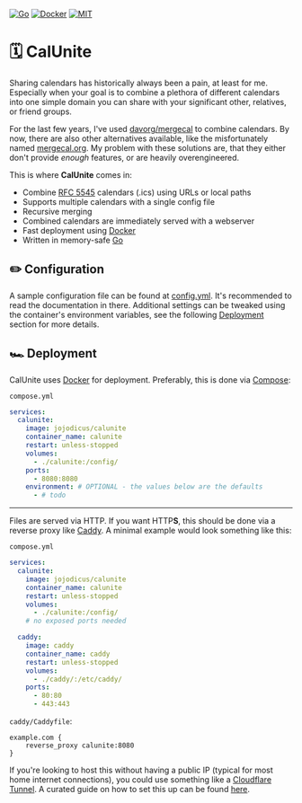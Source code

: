 [![Go](https://img.shields.io/badge/Go-00ADD8?style=for-the-badge&logo=go&logoColor=white)](https://go.dev/)
[![Docker](https://img.shields.io/badge/Docker-2CA5E0?style=for-the-badge&logo=docker&logoColor=white)](https://www.docker.com/)
[![MIT](https://img.shields.io/badge/MIT-green?style=for-the-badge)](https://opensource.org/license/mit)

# 🗓️ CalUnite

Sharing calendars has historically always been a pain, at least for me.
Especially when your goal is to combine a plethora of different calendars into one simple domain you can share with your significant other, relatives, or friend groups.

For the last few years, I've used [davorg/mergecal](https://github.com/davorg/mergecal) to combine calendars.
By now, there are also other alternatives available, like the misfortunately named [mergecal.org](https://mergecal.org/).
My problem with these solutions are, that they either don't provide *enough* features, or are heavily overengineered.

This is where **CalUnite** comes in:
- Combine [RFC 5545](https://datatracker.ietf.org/doc/html/rfc5545) calendars (.ics) using URLs or local paths
- Supports multiple calendars with a single config file
- Recursive merging
- Combined calendars are immediately served with a webserver
- Fast deployment using [Docker](https://www.docker.com/)
- Written in memory-safe [Go](https://go.dev/)

## ✏️ Configuration

A sample configuration file can be found at [config.yml](config.yml).
It's recommended to read the documentation in there.
Additional settings can be tweaked using the container's environment variables, see the following [Deployment](#️-deployment) section for more details.

## 🏎️ Deployment

CalUnite uses [Docker](https://www.docker.com/) for deployment. Preferably, this is done via [Compose](https://docs.docker.com/compose/):

`compose.yml`
```yml
services:
  calunite:
    image: jojodicus/calunite
    container_name: calunite
    restart: unless-stopped
    volumes:
      - ./calunite:/config/
    ports:
      - 8080:8080
    environment: # OPTIONAL - the values below are the defaults
      - # todo
```

---

Files are served via HTTP. If you want HTTP**S**, this should be done via a reverse proxy like [Caddy](https://caddyserver.com/). A minimal example would look something like this:

`compose.yml`
```yml
services:
  calunite:
    image: jojodicus/calunite
    container_name: calunite
    restart: unless-stopped
    volumes:
      - ./calunite:/config/
    # no exposed ports needed

  caddy:
    image: caddy
    container_name: caddy
    restart: unless-stopped
    volumes:
      - ./caddy/:/etc/caddy/
    ports:
      - 80:80
      - 443:443
```

`caddy/Caddyfile`:
```
example.com {
    reverse_proxy calunite:8080
}
```

If you're looking to host this without having a public IP (typical for most home internet connections), you could use something like a [Cloudflare Tunnel](https://developers.cloudflare.com/cloudflare-one/connections/connect-networks/).
A curated guide on how to set this up can be found [here](https://dittrich.pro/cloudflare-tunnel-homelab/).
